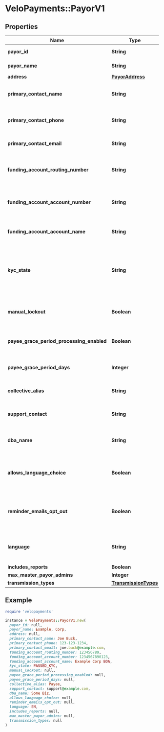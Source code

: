 # VeloPayments::PayorV1

## Properties

| Name | Type | Description | Notes |
| ---- | ---- | ----------- | ----- |
| **payor_id** | **String** |  | [optional][readonly] |
| **payor_name** | **String** | The name of the payor. |  |
| **address** | [**PayorAddress**](PayorAddress.md) |  | [optional] |
| **primary_contact_name** | **String** | Name of primary contact for the payor. | [optional] |
| **primary_contact_phone** | **String** | Primary contact phone number for the payor. | [optional] |
| **primary_contact_email** | **String** | Primary contact email for the payor. | [optional] |
| **funding_account_routing_number** | **String** | The funding account routing number to be used for the payor. | [optional] |
| **funding_account_account_number** | **String** | The funding account number to be used for the payor. | [optional] |
| **funding_account_account_name** | **String** | The funding account name to be used for the payor. | [optional] |
| **kyc_state** | **String** | The kyc state of the payor. One of the following values: FAILED_KYC, PASSED_KYC, REQUIRES_KYC | [optional][readonly] |
| **manual_lockout** | **Boolean** | Whether or not the payor has been manually locked by the backoffice. | [optional] |
| **payee_grace_period_processing_enabled** | **Boolean** | Whether grace period processing is enabled. | [optional][readonly] |
| **payee_grace_period_days** | **Integer** | The grace period for paying payees in days. | [optional][readonly] |
| **collective_alias** | **String** | How the payor has chosen to refer to payees. | [optional] |
| **support_contact** | **String** | The payor’s support contact email address. | [optional] |
| **dba_name** | **String** | The payor’s &#39;Doing Business As&#39; name. | [optional] |
| **allows_language_choice** | **Boolean** | Whether or not the payor allows language choice in the UI. | [optional] |
| **reminder_emails_opt_out** | **Boolean** | Whether or not the payor has opted-out of reminder emails being sent. | [optional][readonly] |
| **language** | **String** | The payor’s language preference. Must be one of [EN, FR]. | [optional] |
| **includes_reports** | **Boolean** |  | [optional] |
| **max_master_payor_admins** | **Integer** |  | [optional] |
| **transmission_types** | [**TransmissionTypes**](TransmissionTypes.md) |  | [optional] |

## Example

```ruby
require 'velopayments'

instance = VeloPayments::PayorV1.new(
  payor_id: null,
  payor_name: Example, Corp,
  address: null,
  primary_contact_name: Joe Buck,
  primary_contact_phone: 123-123-1234,
  primary_contact_email: joe.buck@example.com,
  funding_account_routing_number: 123456789,
  funding_account_account_number: 1234567890123,
  funding_account_account_name: Example Corp BOA,
  kyc_state: PASSED_KYC,
  manual_lockout: null,
  payee_grace_period_processing_enabled: null,
  payee_grace_period_days: null,
  collective_alias: Payee,
  support_contact: support@example.com,
  dba_name: Some Biz,
  allows_language_choice: null,
  reminder_emails_opt_out: null,
  language: EN,
  includes_reports: null,
  max_master_payor_admins: null,
  transmission_types: null
)
```

